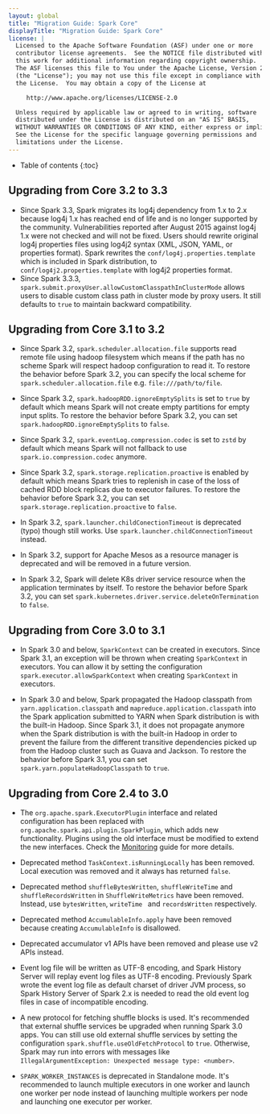 ```yaml
---
layout: global
title: "Migration Guide: Spark Core"
displayTitle: "Migration Guide: Spark Core"
license: |
  Licensed to the Apache Software Foundation (ASF) under one or more
  contributor license agreements.  See the NOTICE file distributed with
  this work for additional information regarding copyright ownership.
  The ASF licenses this file to You under the Apache License, Version 2.0
  (the "License"); you may not use this file except in compliance with
  the License.  You may obtain a copy of the License at

     http://www.apache.org/licenses/LICENSE-2.0

  Unless required by applicable law or agreed to in writing, software
  distributed under the License is distributed on an "AS IS" BASIS,
  WITHOUT WARRANTIES OR CONDITIONS OF ANY KIND, either express or implied.
  See the License for the specific language governing permissions and
  limitations under the License.
---
```


* Table of contents
{:toc}

## Upgrading from Core 3.2 to 3.3

- Since Spark 3.3, Spark migrates its log4j dependency from 1.x to 2.x because log4j 1.x has reached end of life and is no longer supported by the community. Vulnerabilities reported after August 2015 against log4j 1.x were not checked and will not be fixed. Users should rewrite original log4j properties files using log4j2 syntax (XML, JSON, YAML, or properties format). Spark rewrites the `conf/log4j.properties.template` which is included in Spark distribution, to `conf/log4j2.properties.template` with log4j2 properties format.
- Since Spark 3.3.3, `spark.submit.proxyUser.allowCustomClasspathInClusterMode` allows users to disable custom class path in cluster mode by proxy users. It still defaults to `true` to maintain backward compatibility.  

## Upgrading from Core 3.1 to 3.2

- Since Spark 3.2, `spark.scheduler.allocation.file` supports read remote file using hadoop filesystem which means if the path has no scheme Spark will respect hadoop configuration to read it. To restore the behavior before Spark 3.2, you can specify the local scheme for `spark.scheduler.allocation.file` e.g. `file:///path/to/file`.

- Since Spark 3.2, `spark.hadoopRDD.ignoreEmptySplits` is set to `true` by default which means Spark will not create empty partitions for empty input splits. To restore the behavior before Spark 3.2, you can set `spark.hadoopRDD.ignoreEmptySplits` to `false`.

- Since Spark 3.2, `spark.eventLog.compression.codec` is set to `zstd` by default which means Spark will not fallback to use `spark.io.compression.codec` anymore.

- Since Spark 3.2, `spark.storage.replication.proactive` is enabled by default which means Spark tries to replenish in case of the loss of cached RDD block replicas due to executor failures. To restore the behavior before Spark 3.2, you can set `spark.storage.replication.proactive` to `false`.

- In Spark 3.2, `spark.launcher.childConectionTimeout` is deprecated (typo) though still works. Use `spark.launcher.childConnectionTimeout` instead.

- In Spark 3.2, support for Apache Mesos as a resource manager is deprecated and will be removed in a future version. 

- In Spark 3.2, Spark will delete K8s driver service resource when the application terminates by itself. To restore the behavior before Spark 3.2, you can set `spark.kubernetes.driver.service.deleteOnTermination` to `false`.

## Upgrading from Core 3.0 to 3.1

- In Spark 3.0 and below, `SparkContext` can be created in executors. Since Spark 3.1, an exception will be thrown when creating `SparkContext` in executors. You can allow it by setting the configuration `spark.executor.allowSparkContext` when creating `SparkContext` in executors.

- In Spark 3.0 and below, Spark propagated the Hadoop classpath from `yarn.application.classpath` and `mapreduce.application.classpath` into the Spark application submitted to YARN when Spark distribution is with the built-in Hadoop. Since Spark 3.1, it does not propagate anymore when the Spark distribution is with the built-in Hadoop in order to prevent the failure from the different transitive dependencies picked up from the Hadoop cluster such as Guava and Jackson. To restore the behavior before Spark 3.1, you can set `spark.yarn.populateHadoopClasspath` to `true`.

## Upgrading from Core 2.4 to 3.0

- The `org.apache.spark.ExecutorPlugin` interface and related configuration has been replaced with
  `org.apache.spark.api.plugin.SparkPlugin`, which adds new functionality. Plugins using the old
  interface must be modified to extend the new interfaces. Check the
  [Monitoring](monitoring.html) guide for more details.

- Deprecated method `TaskContext.isRunningLocally` has been removed. Local execution was removed and it always has returned `false`.

- Deprecated method `shuffleBytesWritten`, `shuffleWriteTime` and `shuffleRecordsWritten` in `ShuffleWriteMetrics` have been removed. Instead, use `bytesWritten`, `writeTime ` and `recordsWritten` respectively.

- Deprecated method `AccumulableInfo.apply` have been removed because creating `AccumulableInfo` is disallowed.

- Deprecated accumulator v1 APIs have been removed and please use v2 APIs instead.

- Event log file will be written as UTF-8 encoding, and Spark History Server will replay event log files as UTF-8 encoding. Previously Spark wrote the event log file as default charset of driver JVM process, so Spark History Server of Spark 2.x is needed to read the old event log files in case of incompatible encoding.

- A new protocol for fetching shuffle blocks is used. It's recommended that external shuffle services be upgraded when running Spark 3.0 apps. You can still use old external shuffle services by setting the configuration `spark.shuffle.useOldFetchProtocol` to `true`. Otherwise, Spark may run into errors with messages like `IllegalArgumentException: Unexpected message type: <number>`.

- `SPARK_WORKER_INSTANCES` is deprecated in Standalone mode. It's recommended to launch multiple executors in one worker and launch one worker per node instead of launching multiple workers per node and launching one executor per worker.
